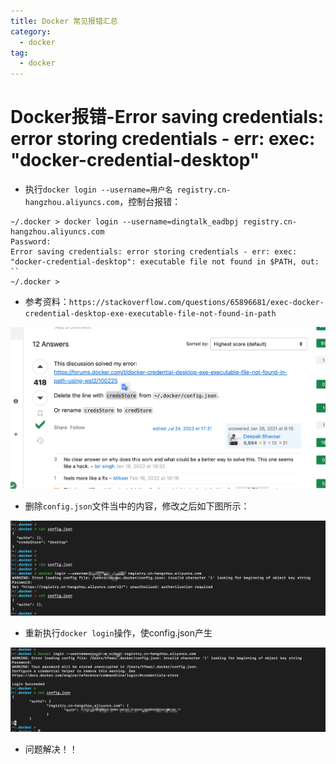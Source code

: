 ```yaml
---
title: Docker 常见报错汇总
category:
  - docker
tag:
  - docker
---
```


# Docker报错-Error saving credentials: error storing credentials - err: exec: "docker-credential-desktop"

- 执行`docker login --username=用户名 registry.cn-hangzhou.aliyuncs.com`，控制台报错：

```
~/.docker > docker login --username=dingtalk_eadbpj registry.cn-hangzhou.aliyuncs.com                                         
Password: 
Error saving credentials: error storing credentials - err: exec: "docker-credential-desktop": executable file not found in $PATH, out: ``
~/.docker > 
```

- 参考资料：`https://stackoverflow.com/questions/65896681/exec-docker-credential-desktop-exe-executable-file-not-found-in-path`

![image-20240503195028486](images/image-20240503195028486.png)

- 删除`config.json`文件当中的内容，修改之后如下图所示：

![image-20240503195115051](images/image-20240503195115051.png)

- 重新执行`docker login`操作，使config.json产生

![image-20240503195210091](images/image-20240503195210091.png)

- 问题解决！！
